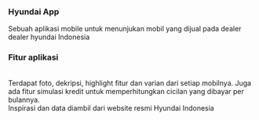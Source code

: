 <h3>Hyundai App</h3>
Sebuah aplikasi mobile untuk menunjukan mobil yang dijual pada dealer dealer hyundai Indonesia
<br>
<h3>Fitur aplikasi</h3><br>
Terdapat foto, dekripsi, highlight fitur dan varian dari setiap mobilnya. Juga ada fitur simulasi kredit untuk memperhitungkan cicilan yang dibayar per bulannya. 
<br>
Inspirasi dan data diambil dari website resmi Hyundai Indonesia
 
